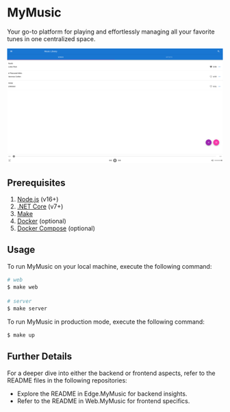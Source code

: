 # MyMusic

Your go-to platform for playing and effortlessly managing all your favorite tunes in one centralized space.

![mymusic](./docs/lit-music.png)

## Prerequisites

1. [Node.js](https://nodejs.org/en/) (v16+)
2. [.NET Core](https://dotnet.microsoft.com/en-us/download) (v7+)
3. [Make](https://www.gnu.org/software/make/)
4. [Docker](https://docs.docker.com/install/) (optional)
5. [Docker Compose](https://docs.docker.com/compose/install/) (optional)

## Usage

To run MyMusic on your local machine, execute the following command:

```bash
# web
$ make web

# server
$ make server
```

To run MyMusic in production mode, execute the following command:

```bash
$ make up
```

## Further Details

For a deeper dive into either the backend or frontend aspects, refer to the README files in the following repositories:

-   Explore the README in Edge.MyMusic for backend insights.
-   Refer to the README in Web.MyMusic for frontend specifics.
